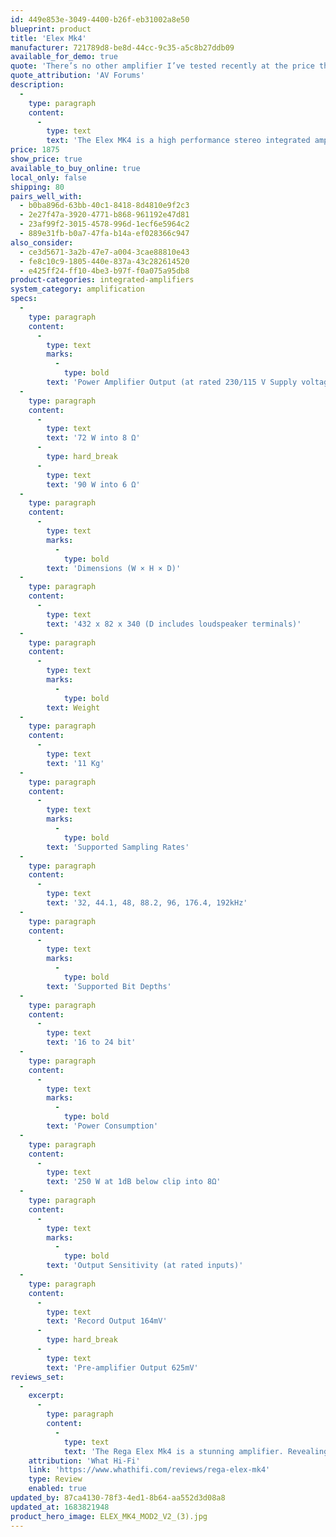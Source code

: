 ```yaml
---
id: 449e853e-3049-4400-b26f-eb31002a8e50
blueprint: product
title: 'Elex Mk4'
manufacturer: 721789d8-be8d-44cc-9c35-a5c8b27ddb09
available_for_demo: true
quote: 'There’s no other amplifier I’ve tested recently at the price that offers the imperious ability of the Elex Mk4. The latest refreshed Rega therefore has to be seen as a Best in Class.'
quote_attribution: 'AV Forums'
description:
  -
    type: paragraph
    content:
      -
        type: text
        text: 'The Elex MK4 is a high performance stereo integrated amplifier designed to deliver the purest musical performance. Housed in a brand new case to match the rest of the Rega range, the MK4 builds on previous Rega designs using our multi-award winning class A/B power amplifier circuit which delivers an impressive 72W per channel into 8Ω loads (90W into 6Ω). New rear connectivity options are available with the Elex MK4 now including a Rega DAC circuit with two digital inputs and a high quality headphone output conveniently located on the front panel.'
price: 1875
show_price: true
available_to_buy_online: true
local_only: false
shipping: 80
pairs_well_with:
  - b0ba896d-63bb-40c1-8418-8d4810e9f2c3
  - 2e27f47a-3920-4771-b868-961192e47d81
  - 23af99f2-3015-4578-996d-1ecf6e5964c2
  - 889e31fb-b0a7-47fa-b14a-ef028366c947
also_consider:
  - ce3d5671-3a2b-47e7-a004-3cae88810e43
  - fe8c10c9-1805-440e-837a-43c282614520
  - e425ff24-ff10-4be3-b97f-f0a075a95db8
product-categories: integrated-amplifiers
system_category: amplification
specs:
  -
    type: paragraph
    content:
      -
        type: text
        marks:
          -
            type: bold
        text: 'Power Amplifier Output (at rated 230/115 V Supply voltage)'
  -
    type: paragraph
    content:
      -
        type: text
        text: '72 W into 8 Ω'
      -
        type: hard_break
      -
        type: text
        text: '90 W into 6 Ω'
  -
    type: paragraph
    content:
      -
        type: text
        marks:
          -
            type: bold
        text: 'Dimensions (W × H × D)'
  -
    type: paragraph
    content:
      -
        type: text
        text: '432 x 82 x 340 (D includes loudspeaker terminals)'
  -
    type: paragraph
    content:
      -
        type: text
        marks:
          -
            type: bold
        text: Weight
  -
    type: paragraph
    content:
      -
        type: text
        text: '11 Kg'
  -
    type: paragraph
    content:
      -
        type: text
        marks:
          -
            type: bold
        text: 'Supported Sampling Rates'
  -
    type: paragraph
    content:
      -
        type: text
        text: '32, 44.1, 48, 88.2, 96, 176.4, 192kHz'
  -
    type: paragraph
    content:
      -
        type: text
        marks:
          -
            type: bold
        text: 'Supported Bit Depths'
  -
    type: paragraph
    content:
      -
        type: text
        text: '16 to 24 bit'
  -
    type: paragraph
    content:
      -
        type: text
        marks:
          -
            type: bold
        text: 'Power Consumption'
  -
    type: paragraph
    content:
      -
        type: text
        text: '250 W at 1dB below clip into 8Ω'
  -
    type: paragraph
    content:
      -
        type: text
        marks:
          -
            type: bold
        text: 'Output Sensitivity (at rated inputs)'
  -
    type: paragraph
    content:
      -
        type: text
        text: 'Record Output 164mV'
      -
        type: hard_break
      -
        type: text
        text: 'Pre-amplifier Output 625mV'
reviews_set:
  -
    excerpt:
      -
        type: paragraph
        content:
          -
            type: text
            text: 'The Rega Elex Mk4 is a stunning amplifier. Revealing and faithful, it’s capable in ways far beyond our expectations at this mid-tier price point. The addition of digital inputs and a headphone port is a great step in the right direction, giving customers more flexibility in how they listen to this terrific amp.'
    attribution: 'What Hi-Fi'
    link: 'https://www.whathifi.com/reviews/rega-elex-mk4'
    type: Review
    enabled: true
updated_by: 87ca4130-78f3-4ed1-8b64-aa552d3d08a8
updated_at: 1683821948
product_hero_image: ELEX_MK4_MOD2_V2_(3).jpg
---
```


